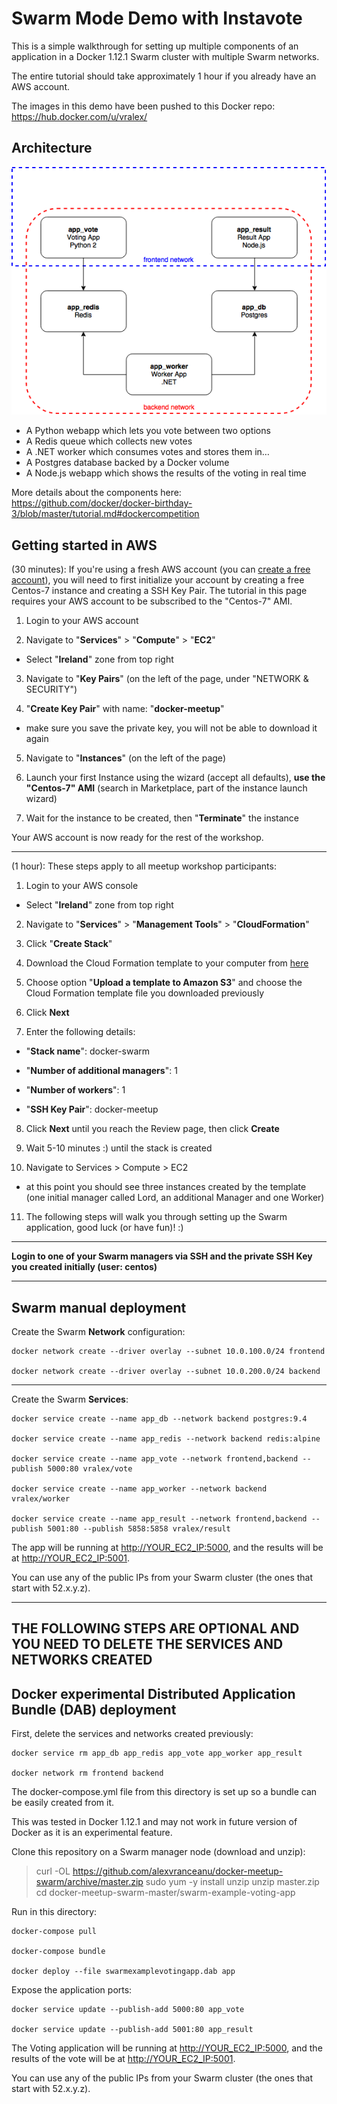 Swarm Mode Demo with Instavote
=========

This is a simple walkthrough for setting up multiple components of an application in a Docker 1.12.1 Swarm cluster with multiple Swarm networks.

The entire tutorial should take approximately 1 hour if you already have an AWS account.

The images in this demo have been pushed to this Docker repo: https://hub.docker.com/u/vralex/

Architecture
-----

![Architecture diagram](architecture.png)

* A Python webapp which lets you vote between two options
* A Redis queue which collects new votes
* A .NET worker which consumes votes and stores them in…
* A Postgres database backed by a Docker volume
* A Node.js webapp which shows the results of the voting in real time

More details about the components here:
https://github.com/docker/docker-birthday-3/blob/master/tutorial.md#dockercompetition

Getting started in AWS
---------------

(30 minutes): If you're using a fresh AWS account (you can [create a free account](https://aws.amazon.com)), you will need to first initialize your account by creating a free Centos-7 instance and creating a SSH Key Pair. The tutorial in this page requires your AWS account to be subscribed to the "Centos-7" AMI.

1. Login to your AWS account

2. Navigate to "**Services**" > "**Compute**" > "**EC2**"

- Select "**Ireland**" zone from top right
3. Navigate to "**Key Pairs**" (on the left of the page, under "NETWORK & SECURITY")

4. "**Create Key Pair**" with name: "**docker-meetup**"
- make sure you save the private key, you will not be able to download it again

5. Navigate to "**Instances**" (on the left of the page)

6. Launch your first Instance using the wizard (accept all defaults), **use the "Centos-7" AMI** (search in Marketplace, part of the instance launch wizard)

7. Wait for the instance to be created, then "**Terminate**" the instance

Your AWS account is now ready for the rest of the workshop.

----------

(1 hour): These steps apply to all meetup workshop participants:

1. Login to your AWS console

- Select "**Ireland**" zone from top right

2. Navigate to "**Services**" > "**Management Tools**" > "**CloudFormation**"

3. Click "**Create Stack**"

4. Download the Cloud Formation template to your computer from [here](https://raw.githubusercontent.com/alexvranceanu/docker-meetup-swarm/master/swarm-aws/swarm-cloudformation.tmpl)

5. Choose option "**Upload a template to Amazon S3**" and choose the Cloud Formation template file you downloaded previously

6. Click **Next**

7. Enter the following details:

- "**Stack name**": docker-swarm

- "**Number of additional managers**": 1

- "**Number of workers**": 1

- "**SSH Key Pair**": docker-meetup

8. Click **Next** until you reach the Review page, then click **Create**

9. Wait 5-10 minutes :) until the stack is created

10. Navigate to Services > Compute > EC2
- at this point you should see three instances created by the template (one initial manager called Lord, an additional Manager and one Worker)

11. The following steps will walk you through setting up the Swarm application, good luck (or have fun)! :)

----------

**Login to one of your Swarm managers via SSH and the private SSH Key you created initially (user: centos)**

----------


Swarm manual deployment
-----
Create the Swarm **Network** configuration:

	docker network create --driver overlay --subnet 10.0.100.0/24 frontend

	docker network create --driver overlay --subnet 10.0.200.0/24 backend


----------


Create the Swarm **Services**:

	docker service create --name app_db --network backend postgres:9.4

	docker service create --name app_redis --network backend redis:alpine

	docker service create --name app_vote --network frontend,backend --publish 5000:80 vralex/vote

	docker service create --name app_worker --network backend vralex/worker

	docker service create --name app_result --network frontend,backend --publish 5001:80 --publish 5858:5858 vralex/result

The app will be running at [http://YOUR_EC2_IP:5000](http://YOUR_EC2_IP:5000), and the results will be at [http://YOUR_EC2_IP:5001](http://YOUR_EC2_IP:5001).

You can use any of the public IPs from your Swarm cluster (the ones that start with 52.x.y.z).

----

**THE FOLLOWING STEPS ARE OPTIONAL AND YOU NEED TO DELETE THE SERVICES AND NETWORKS CREATED**
----

Docker experimental Distributed Application Bundle (DAB) deployment
-----

First, delete the services and networks created previously:

	docker service rm app_db app_redis app_vote app_worker app_result

	docker network rm frontend backend


The docker-compose.yml file from this directory is set up so a bundle can be easily created from it.

This was tested in Docker 1.12.1 and may not work in future version of Docker as it is an experimental feature.

Clone this repository on a Swarm manager node (download and unzip):

> curl -OL https://github.com/alexvranceanu/docker-meetup-swarm/archive/master.zip
> sudo yum -y install unzip
> unzip master.zip
> cd docker-meetup-swarm-master/swarm-example-voting-app

Run in this directory:

	docker-compose pull

    docker-compose bundle

    docker deploy --file swarmexamplevotingapp.dab app


Expose the application ports:

    docker service update --publish-add 5000:80 app_vote

    docker service update --publish-add 5001:80 app_result

The Voting application will be running at [http://YOUR_EC2_IP:5000](http://YOUR_EC2_IP:5000), and the results of the vote will be at [http://YOUR_EC2_IP:5001](http://YOUR_EC2_IP:5001).

You can use any of the public IPs from your Swarm cluster (the ones that start with 52.x.y.z).